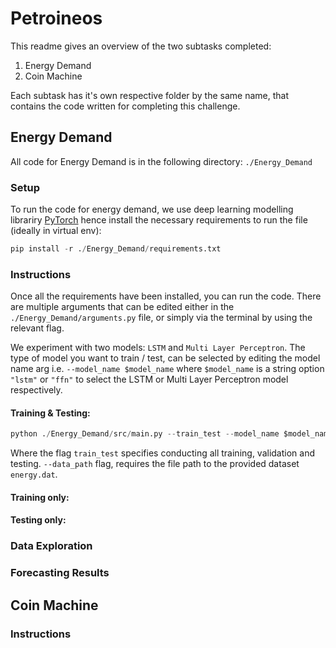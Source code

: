 # Petroineos

This readme gives an overview of the two subtasks completed:
1. Energy Demand
2. Coin Machine

Each subtask has it's own respective folder by the same name, that contains the code written for completing this challenge.

## Energy Demand
All code for Energy Demand is in the following directory: `./Energy_Demand`
### Setup
To run the code for energy demand, we use deep learning modelling librariry [PyTorch](https://pytorch.org/) hence install the necessary requirements to run the file (ideally in virtual env):
``` python
pip install -r ./Energy_Demand/requirements.txt
```
### Instructions
 Once all the requirements have been installed, you can run the code. There are multiple arguments that can be edited either in the `./Energy_Demand/arguments.py` file, or simply via the terminal by using the relevant flag. 
 
 We experiment with two models: `LSTM` and `Multi Layer Perceptron`. The type of model you want to train / test, can be selected by editing the model name arg i.e. `--model_name $model_name` where `$model_name` is a string option `"lstm"` or `"ffn"` to select the LSTM or Multi Layer Perceptron model respectively.

#### Training & Testing:
``` python
python ./Energy_Demand/src/main.py --train_test --model_name $model_name --batch_size $batch_size --data_path $data_path
```
Where the flag `train_test` specifies conducting all training, validation and testing. `--data_path` flag, requires the file path to the provided dataset `energy.dat`.

#### Training only:

#### Testing only:

### Data Exploration

### Forecasting Results

## Coin Machine

### Instructions